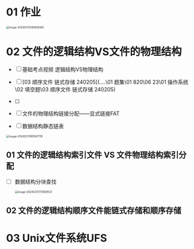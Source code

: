 # 01 作业

<img src="https://cvp.oss-cn-shanghai.aliyuncs.com/picgo/202402131409451.png" alt="image-20240213140926382" style="zoom:50%;" />



# 02 文件的逻辑结构VS文件的物理结构

- [ ] 基础考点视频 逻辑结构VS物理结构

- [ ]  [03 顺序文件 链式存储 240205](..\..\01 题集\01 820\06 23\01 操作系统\02 填空题\03 顺序文件 链式存储 240205) 
- [ ] 
- [ ] 文件的物理结构链接分配——显式链接FAT
- [ ] 数据结构静态链表

<img src="https://cvp.oss-cn-shanghai.aliyuncs.com/picgo/202402131655428.png" alt="image-20240213165547118" style="zoom:50%;" />

## 01 文件的逻辑结构索引文件 VS 文件物理结构索引分配

- [ ] 数据结构分块查找

  <img src="https://cvp.oss-cn-shanghai.aliyuncs.com/picgo/202402131739390.png" alt="image-20240213173929123" style="zoom:50%;" />

## 02 文件的逻辑结构顺序文件能链式存储和顺序存储





# 03 Unix文件系统UFS
